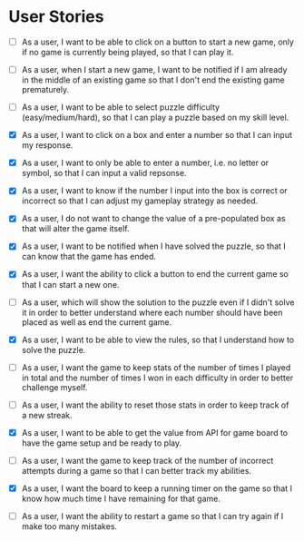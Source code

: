 # User Stories

- [ ] As a user, I want to be able to click on a button to start a new game, only if no game is currently being played, so that I can play it.

- [ ] As a user, when I start a new game, I want to be notified if I am already in the middle of an existing game so that I don't end the existing game prematurely.

- [ ] As a user, I want to be able to select puzzle difficulty (easy/medium/hard), so that I can play a puzzle based on my skill level.

- [x] As a user, I want to click on a box and enter a number so that I can input my response.

- [x] As a user, I want to only be able to enter a number, i.e. no letter or symbol, so that I can input a valid repsonse.

- [x] As a user, I want to know if the number I input into the box is correct or incorrect so that I can adjust my gameplay strategy as needed.

- [x] As a user, I do not want to change the value of a pre-populated box as that will alter the game itself.

- [x] As a user, I want to be notified when I have solved the puzzle, so that I can know that the game has ended.

- [x] As a user, I want the ability to click a button to end the current game so that I can start a new one.

- [ ] As a user, which will show the solution to the puzzle even if I didn't solve it in order to better understand where each number should have been placed as well as end the current game.

- [x] As a user, I want to be able to view the rules, so that I understand how to solve the puzzle.

- [ ] As a user, I want the game to keep stats of the number of times I played in total and the number of times I won in each difficulty in order to better challenge myself.

- [ ] As a user, I want the ability to reset those stats in order to keep track of a new streak.

- [x] As a user, I want to be able to get the value from API for game board to have the game setup and be ready to play.

- [ ] As a user, I want the game to keep track of the number of incorrect attempts during a game so that I can better track my abilities.

- [x] As a user, I want the board to keep a running timer on the game so that I know how much time I have remaining for that game.

- [ ] As a user, I want the ability to restart a game so that I can try again if I make too many mistakes.
